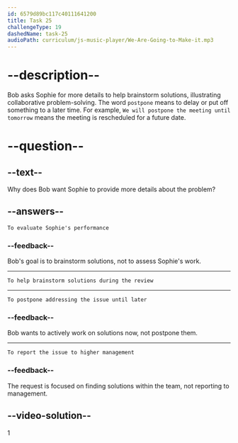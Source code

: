 ```yaml
---
id: 6579d89bc117c40111641200
title: Task 25
challengeType: 19
dashedName: task-25
audioPath: curriculum/js-music-player/We-Are-Going-to-Make-it.mp3
---
```


<!--
AUDIO REFERENCE: 
Bob: "Could you provide more details about the problem, so we can brainstorm some potential solutions during the review?"
-->

# --description--

Bob asks Sophie for more details to help brainstorm solutions, illustrating collaborative problem-solving. The word `postpone` means to delay or put off something to a later time. For example, `We will postpone the meeting until tomorrow` means the meeting is rescheduled for a future date.

# --question--

## --text--

Why does Bob want Sophie to provide more details about the problem?

## --answers--

`To evaluate Sophie's performance`

### --feedback--

Bob's goal is to brainstorm solutions, not to assess Sophie's work.

---

`To help brainstorm solutions during the review`

---

`To postpone addressing the issue until later`

### --feedback--

Bob wants to actively work on solutions now, not postpone them.

---

`To report the issue to higher management`

### --feedback--

The request is focused on finding solutions within the team, not reporting to management.

## --video-solution--

1
